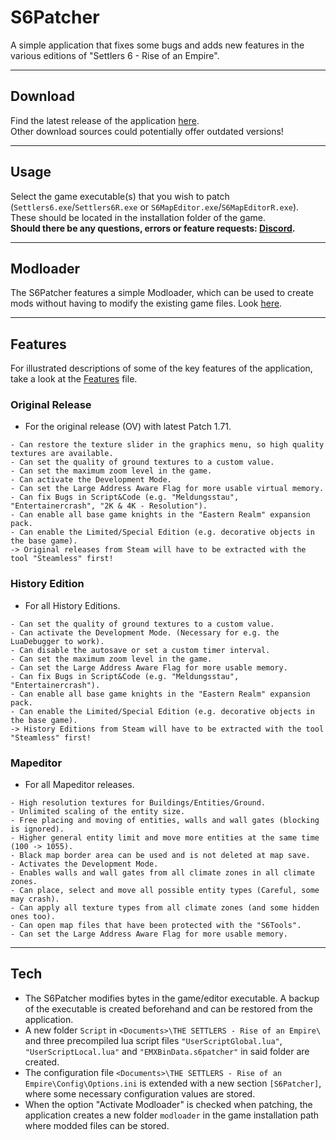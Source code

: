 # S6Patcher
A simple application that fixes some bugs and adds new features in the various editions of "Settlers 6 - Rise of an Empire". 

---
## Download
Find the latest release of the application [here](https://github.com/Eisenmonoxid/S6Patcher/releases/latest).  
Other download sources could potentially offer outdated versions!

---
## Usage
Select the game executable(s) that you wish to patch (`Settlers6.exe`/`Settlers6R.exe` or `S6MapEditor.exe`/`S6MapEditorR.exe`). These should be located in the installation folder of the game.  
**Should there be any questions, errors or feature requests: [Discord](https://discord.gg/7SGkQtAAET).**

---
## Modloader
The S6Patcher features a simple Modloader, which can be used to create mods without having to modify the existing game files. Look [here](https://github.com/Eisenmonoxid/S6Patcher/blob/master/Features/Modloader.md).

---
## Features
For illustrated descriptions of some of the key features of the application, take a look at the [Features](https://github.com/Eisenmonoxid/S6Patcher/blob/master/Features/Features.md) file.

### Original Release
- For the original release (OV) with latest Patch 1.71.
```
- Can restore the texture slider in the graphics menu, so high quality textures are available.
- Can set the quality of ground textures to a custom value.
- Can set the maximum zoom level in the game.
- Can activate the Development Mode.
- Can set the Large Address Aware Flag for more usable virtual memory.
- Can fix Bugs in Script&Code (e.g. "Meldungsstau", "Entertainercrash", "2K & 4K - Resolution").
- Can enable all base game knights in the "Eastern Realm" expansion pack.
- Can enable the Limited/Special Edition (e.g. decorative objects in the base game).
-> Original releases from Steam will have to be extracted with the tool "Steamless" first!
```
### History Edition
- For all History Editions.
```
- Can set the quality of ground textures to a custom value.
- Can activate the Development Mode. (Necessary for e.g. the LuaDebugger to work).
- Can disable the autosave or set a custom timer interval.
- Can set the maximum zoom level in the game.
- Can set the Large Address Aware Flag for more usable memory.
- Can fix Bugs in Script&Code (e.g. "Meldungsstau", "Entertainercrash").
- Can enable all base game knights in the "Eastern Realm" expansion pack.
- Can enable the Limited/Special Edition (e.g. decorative objects in the base game).
-> History Editions from Steam will have to be extracted with the tool "Steamless" first!
```
### Mapeditor
- For all Mapeditor releases.
```
- High resolution textures for Buildings/Entities/Ground.
- Unlimited scaling of the entity size.
- Free placing and moving of entities, walls and wall gates (blocking is ignored).
- Higher general entity limit and move more entities at the same time (100 -> 1055).
- Black map border area can be used and is not deleted at map save.
- Activates the Development Mode.
- Enables walls and wall gates from all climate zones in all climate zones.
- Can place, select and move all possible entity types (Careful, some may crash).
- Can apply all texture types from all climate zones (and some hidden ones too).
- Can open map files that have been protected with the "S6Tools".
- Can set the Large Address Aware Flag for more usable memory.
```
---
## Tech
- The S6Patcher modifies bytes in the game/editor executable. A backup of the executable is created beforehand and can be restored from the application.
- A new folder `Script` in `<Documents>\THE SETTLERS - Rise of an Empire\` and three precompiled lua script files `"UserScriptGlobal.lua"`, `"UserScriptLocal.lua"` and `"EMXBinData.s6patcher"` in said folder are created.  
- The configuration file `<Documents>\THE SETTLERS - Rise of an Empire\Config\Options.ini` is extended with a new section `[S6Patcher]`, where some necessary configuration values are stored.
- When the option "Activate Modloader" is checked when patching, the application creates a new folder `modloader` in the game installation path where modded files can be stored.  